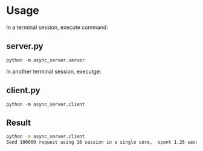 # Usage

In a terminal session, execute command:

## server.py
```
python -m async_server.server
```

In another terminal session, executge:

## client.py
```
python -m async_server.client
```


## Result

```bash
python -m async_server.client
Send 100000 request using 10 session in a single core,  spent 1.26 seconds, which converts to 79434 rp
```
